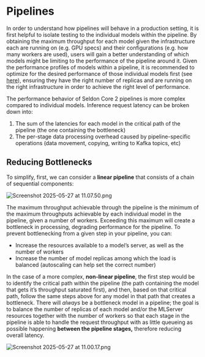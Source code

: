 # Pipelines

In order to understand how pipelines will behave in a production setting, it is first helpful to isolate testing to the individual models within the pipeline. By obtaining the maximum throughput for each model given the infrastructure each are running on (e.g. GPU specs) and their configurations (e.g. how many workers are used), users will gain a better understanding of which models might be limiting to the performance of the pipeline around it. Given the performance profiles of models within a pipeline, it is recommended to optimize for the desired performance of those individual models first (see [here](https://www.notion.so/Performance-Tuning-Docs-1bc6a4c8852080ce94c4eb1dcd725b9f?pvs=21)), ensuring they have the right number of replicas and are running on the right infrastructure in order to achieve the right level of performance.

The performance behavior of Seldon Core 2 pipelines is more complex compared to individual models. Inference request latency can be broken down into:

1. The sum of the latencies for each model in the critical path of the pipeline (the one containing the bottleneck)
2. The per-stage data processing overhead caused by pipeline-specific operations (data movement, copying, writing to Kafka topics, etc)

## Reducing Bottlenecks

To simplify, first, we can consider a **linear pipeline** that consists of a chain of sequential components:

![Screenshot 2025-05-27 at 11.07.50.png](Performance%20Tuning%20Docs%201bc6a4c8852080ce94c4eb1dcd725b9f/Screenshot_2025-05-27_at_11.07.50.png)

The maximum throughput achievable through the pipeline is the minimum of the maximum throughputs achievable by each individual model in the pipeline, given a number of workers. Exceeding this maximum will create a bottleneck in processing, degrading performance for the pipeline. To prevent bottlenecking from a given step in your pipeline, you can:

- Increase the resources available to a model’s server, as well as the number of workers
- Increase the number of model replicas among which the load is balanced (autoscaling can help set the correct number)

In the case of a more complex, **non-linear pipeline**, the first step would be to identify the critical path within the pipeline (the path containing the model that gets it’s throughput saturated first), and then, based on that critical path, follow the same steps above for any model in that path that creates a bottleneck. There will *always* be a bottleneck model in a pipeline; the goal is to balance the number of replicas of each model and/or the MLServer resources together with the number of workers so that each stage in the pipeline is able to handle the request throughput with as little queueing as possible happening **between the pipeline stages,** therefore reducing overall latency.

![Screenshot 2025-05-27 at 11.00.17.png](Performance%20Tuning%20Docs%201bc6a4c8852080ce94c4eb1dcd725b9f/Screenshot_2025-05-27_at_11.00.17.png)
